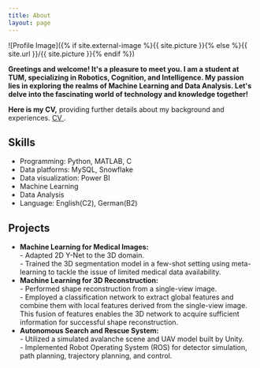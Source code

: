```yaml
---
title: About
layout: page
---
```

![Profile Image]({% if site.external-image %}{{ site.picture }}{% else %}{{ site.url }}/{{ site.picture }}{% endif %})

<p>
    <strong>Greetings and welcome! It's a pleasure to meet you. I am a student at TUM, specializing in Robotics, Cognition, and Intelligence. My passion lies in exploring the realms of Machine Learning and Data Analysis. Let's delve into the fascinating world of technology and knowledge together! </strong>
</p>

<p>
    <strong>Here is my CV,</strong> providing further details about my background and experiences.  <a href="../files/cv.pdf"> CV </a>.
</p>

<h2>Skills</h2>

<ul class="skill-list">
	<li>Programming: Python, MATLAB, C</li>
	<li>Data platforms: MySQL, Snowflake</li>
	<li>Data visualization: Power BI</li>
	<li>Machine Learning</li>
	<li>Data Analysis</li>
	<li>Language: English(C2), German(B2)</li>
</ul>

<h2>Projects</h2>

<ul>
	<li><strong>Machine Learning for Medical Images:</strong> 
	<br>- Adapted 2D Y-Net to the 3D domain.
	<br>- Trained the 3D segmentation model in a few-shot setting using meta-learning to tackle the issue of limited medical data availability.
    </li>
	<li><strong>Machine Learning for 3D Reconstruction:</strong>
	<br>- Performed shape reconstruction from a single-view image.
	<br>- Employed a classification network to extract global features and combine them with local features derived from the single-view image. This fusion of features enables the 3D network to acquire sufficient information for successful shape reconstruction.
	</li>
	<li><strong>Autonomous Search and Rescue System:</strong>
	<br>- Utilized a simulated avalanche scene and UAV model built by Unity.
	<br>- Implemented Robot Operating System (ROS) for detector simulation, path planning, trajectory planning, and control.
	</li>
</ul>
